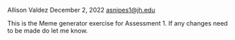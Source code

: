 Allison Valdez 
December 2, 2022
asnipes1@jh.edu

This is the Meme generator exercise for Assessment 1. If any changes need to be made do let me know.